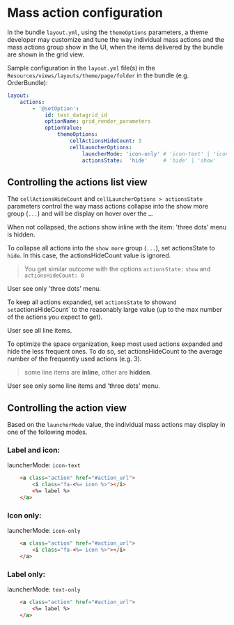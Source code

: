 # Mass action configuration

In the bundle `layout.yml`, using the `themeOptions` parameters, a theme developer may customize
and tune the way individual mass actions and the mass actions group show in the UI,
when the items delivered by the bundle are shown in the grid view.

Sample configuration in the `layout.yml` file(s) in the
`Resources/views/layouts/theme/page/folder` in the bundle (e.g. OrderBundle):

```yml
layout:
    actions:
        - '@setOption':
            id: test_datagrid_id
            optionName: grid_render_parameters
            optionValue:
                themeOptions:
                    cellActionsHideCount: 3
                    cellLauncherOptions:
                        launcherMode: 'icon-only' # 'icon-text' | 'icon-text' | 'text-only'
                        actionsState:  'hide'     # 'hide' | 'show'
```

## Controlling the actions list view

The `cellActionsHideCount` and `cellLauncherOptions > actionsState` parameters control the way mass actions collapse
into the show more group (`...`) and will be display on hover over the `…`.

When not collapsed, the actions show inline with the item: 'three dots' menu is hidden.

To collapse all actions into the `show more` group (`...`), set actionsState to `hide`.
In this case, the actionsHideCount value is ignored.
> You get similar outcome with the options `actionsState:` `show` and `actionsHideCount: 0`

User see only 'three dots' menu.

To keep all actions expanded, set `actionsState` to show`
and set `actionsHideCount` to the reasonably large value (up to the max number of the actions you expect to get).

User see all line items.

To optimize the space organization, keep most used actions expanded and hide the less frequent ones.
To do so, set actionsHideCount to the average number of the frequently used actions (e.g. 3).

> some line items are **inline**, other are **hidden**.

User see only some line items and 'three dots' menu.

## Controlling the action view

Based on the `launcherMode` value, the individual mass actions may display in one of the following modes.

### Label and icon:

launcherMode: `icon-text`

```html
    <a class="action" href="#action_url">
        <i class="fa-<%= icon %>"></i>
        <%= label %>
    </a>
```

### Icon only:

launcherMode: `icon-only`

```html
    <a class="action" href="#action_url">
        <i class="fa-<%= icon %>"></i>
    </a>
```

### Label only:

launcherMode: `text-only`

```html
    <a class="action" href="#action_url">
        <%= label %>
    </a>
```

